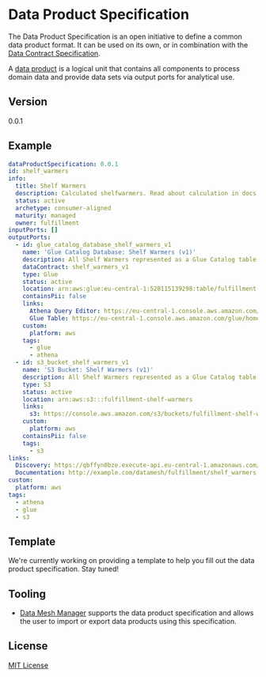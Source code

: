 # Data Product Specification

The Data Product Specification is an open initiative to define a common data product format.
It can be used on its own, or in combination with the [Data Contract Specification](https://datacontract.com).

A [data product](https://www.datamesh-manager.com/learn/what-is-a-data-product) is a logical unit that contains all components to process domain data and provide data sets via output ports for analytical use.

Version
---

0.0.1

Example
---

```yaml
dataProductSpecification: 0.0.1
id: shelf_warmers
info:
  title: Shelf Warmers
  description: Calculated shelfwarmers. Read about calculation in docs.
  status: active
  archetype: consumer-aligned
  maturity: managed
  owner: fulfillment
inputPorts: []
outputPorts:
  - id: glue_catalog_database_shelf_warmers_v1
    name: 'Glue Catalog Database: Shelf Warmers (v1)'
    description: All Shelf Warmers represented as a Glue Catalog table
    dataContract: shelf_warmers_v1
    type: Glue
    status: active
    location: arn:aws:glue:eu-central-1:528115139298:table/fulfillment-shelf-warmers/shelf_warmers
    containsPii: false
    links:
      Athena Query Editor: https://eu-central-1.console.aws.amazon.com/athena/home?region=eu-central-1#/query-editor
      Glue Table: https://eu-central-1.console.aws.amazon.com/glue/home?region=eu-central-1#/v2/data-catalog/tables/view/fulfillment_shelf_warmers?database=fulfillment-shelf-warmers&catalogId=528115139298
    custom:
      platform: aws
    tags:
      - glue
      - athena
  - id: s3_bucket_shelf_warmers_v1
    name: 'S3 Bucket: Shelf Warmers (v1)'
    description: All Shelf Warmers represented as a Glue Catalog table
    type: S3
    status: active
    location: arn:aws:s3:::fulfillment-shelf-warmers
    links:
      s3: https://console.aws.amazon.com/s3/buckets/fulfillment-shelf-warmers?region=eu-central-1&prefix=output/data/
    custom:
      platform: aws
    containsPii: false
    tags:
      - s3
links:
  Discovery: https://qbffyn0bze.execute-api.eu-central-1.amazonaws.com/prod
  Documentation: http://example.com/datamesh/fulfillment/shelf_warmers
custom:
  platform: aws
tags:
  - athena
  - glue
  - s3
```

Template
---
We're currently working on providing a template to help you fill out the data product specification. Stay tuned!

Tooling
---
- [Data Mesh Manager](https://www.datamesh-manager.com/) supports the data product specification and allows the user to import or export data products using this specification.

License
---
[MIT License](LICENSE)
